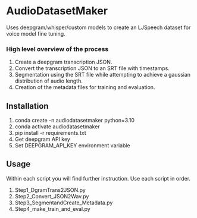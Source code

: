 # AudioDatasetMaker

Uses deepgram/whisper/custom models to create an LJSpeech dataset for voice model fine tuning.

### High level overview of the process

1. Create a deepgram transcription JSON.
2. Convert the transcription JSON to an SRT file with timestamps.
3. Segmentation using the SRT file while attempting to achieve a gaussian distribution of audio length.
4. Creation of the metadata files for training and evaluation.

## Installation

1. conda create -n audiodatasetmaker python=3.10
2. conda activate audiodatasetmaker
3. pip install -r requirements.txt
4. Get deepgram API key
5. Set DEEPGRAM_API_KEY environment variable

## Usage

Within each script you will find further instruction. Use each script in order. 
1. Step1_DgramTrans2JSON.py
2. Step2_Convert_JSON2Wav.py
3. Step3_SegmentandCreate_Metadata.py 
4. Step4_make_train_and_eval.py
